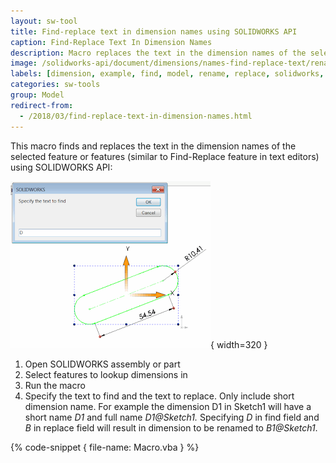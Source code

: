 ```yaml
---
layout: sw-tool
title: Find-replace text in dimension names using SOLIDWORKS API
caption: Find-Replace Text In Dimension Names
description: Macro replaces the text in the dimension names of the selected feature or features
image: /solidworks-api/document/dimensions/names-find-replace-text/rename-dims.png
labels: [dimension, example, find, model, rename, replace, solidworks, solidworks api]
categories: sw-tools
group: Model
redirect-from:
  - /2018/03/find-replace-text-in-dimension-names.html
---
```

This macro finds and replaces the text in the dimension names of the selected feature or features (similar to Find-Replace feature in text editors) using SOLIDWORKS API:

![Input box for the text to find in the dimension names](rename-dims.png){ width=320 }

1. Open SOLIDWORKS assembly or part
1. Select features to lookup dimensions in
1. Run the macro
1. Specify the text to find and the text to replace. Only include short dimension name.
For example the dimension D1 in Sketch1 will have a short name *D1* and full name *D1@Sketch1.* Specifying *D* in find field and *B* in replace field will result in dimension to be renamed to *B1@Sketch1*.

{% code-snippet { file-name: Macro.vba } %}
